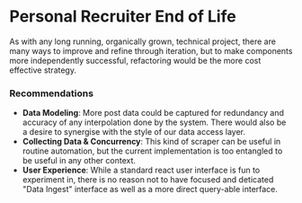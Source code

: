# Personal Recruiter End of Life

As with any long running, organically grown, technical project, there are many ways to improve and refine through iteration, but to make components more independently successful, refactoring would be the more cost effective strategy. 

### Recommendations

- **Data Modeling**: More post data could be captured for redundancy and accuracy of any interpolation done by the system. There would also be a desire to synergise with the style of our data access layer.
- **Collecting Data & Concurrency**: This kind of scraper can be useful in routine automation, but the current implementation is too entangled to be useful in any other context.
- **User Experience**: While a standard react user interface is fun to experiment in, there is no reason not to have focused and deticated "Data Ingest" interface as well as a more direct query-able interface.